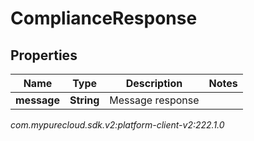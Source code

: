 # ComplianceResponse


## Properties

| Name | Type | Description | Notes |
| ------------ | ------------- | ------------- | ------------- |
| **message** | **String** | Message response |  |




_com.mypurecloud.sdk.v2:platform-client-v2:222.1.0_
